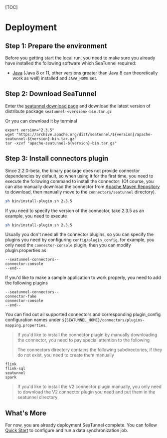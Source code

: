 [TOC]

# Deployment

## Step 1: Prepare the environment

Before you getting start the local run, you need to make sure you already have installed the following software which SeaTunnel required:

* [Java](https://www.java.com/en/download/) (Java 8 or 11, other versions greater than Java 8 can theoretically work as well) installed and `JAVA_HOME` set.

## Step 2: Download SeaTunnel

Enter the [seatunnel download page](https://seatunnel.apache.org/download) and download the latest version of distribute
package `seatunnel-<version>-bin.tar.gz`

Or you can download it by terminal

```shell
export version="2.3.5"
wget "https://archive.apache.org/dist/seatunnel/${version}/apache-seatunnel-${version}-bin.tar.gz"
tar -xzvf "apache-seatunnel-${version}-bin.tar.gz"
```

<!-- TODO: We should add example module as quick start which is no need for install Spark or Flink -->

## Step 3: Install connectors plugin

Since 2.2.0-beta, the binary package does not provide connector dependencies by default, so when using it for the first time, you need to execute the following command to install the connector: (Of course, you can also manually download the connector from [Apache Maven Repository](https://repo.maven.apache.org/maven2/org/apache/seatunnel/) to download, then manually move to the `connectors/seatunnel` directory).

```bash
sh bin/install-plugin.sh 2.3.5
```

If you need to specify the version of the connector, take 2.3.5 as an example, you need to execute

```bash
sh bin/install-plugin.sh 2.3.5
```

Usually you don't need all the connector plugins, so you can specify the plugins you need by configuring `config/plugin_config`, for example, you only need the `connector-console` plugin, then you can modify plugin.properties as

```plugin_config
--seatunnel-connectors--
connector-console
--end--
```

If you'd like to make a sample application to work properly, you need to add the following plugins

```plugin_config
--seatunnel-connectors--
connector-fake
connector-console
--end--
```

You can find out all supported connectors and corresponding plugin_config configuration names under `${SEATUNNEL_HOME}/connectors/plugins-mapping.properties`.

> If you'd like to install the connector plugin by manually downloading the connector, you need to pay special attention to the following
>
> The connectors directory contains the following subdirectories, if they do not exist, you need to create them manually

```
flink
flink-sql
seatunnel
spark
```

> If you'd like to install the V2 connector plugin manually, you only need to download the V2 connector plugin you need and put them in the seatunnel directory

## What's More

For now, you are already deployment SeaTunnel complete. You can follow [Quick Start]($quick-start-seatunnel-engine) to configure and run a data synchronization job.
